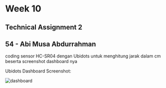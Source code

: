 # Week 10

## Technical Assignment 2
## 54 - Abi Musa Abdurrahman

coding sensor HC-SR04 dengan Ubidots untuk menghitung jarak dalam cm beserta screenshot dashboard nya

Ubidots Dashboard Screenshot: 

![dashboard](https://ubidots.com/images/homepage/ipad.png)